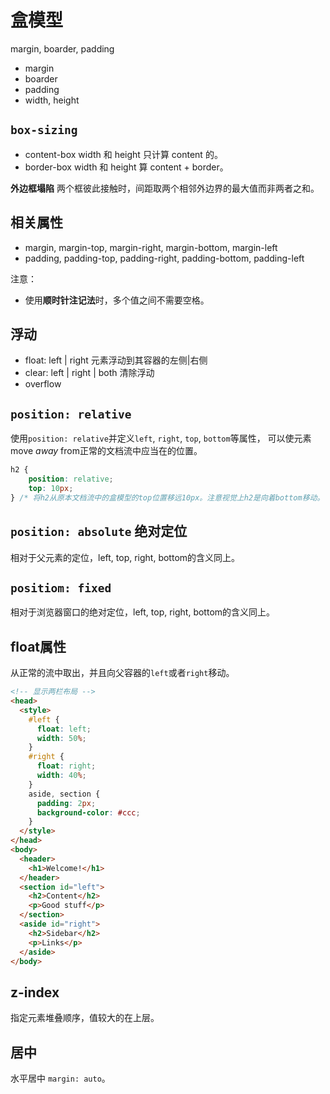 # 盒模型

margin, boarder, padding

- margin
- boarder
- padding
- width, height

## `box-sizing`

- content-box width 和 height 只计算 content 的。
- border-box  width 和 height 算 content + border。

**外边框塌陷** 两个框彼此接触时，间距取两个相邻外边界的最大值而非两者之和。

## 相关属性

- margin, margin-top, margin-right, margin-bottom, margin-left
- padding, padding-top, padding-right, padding-bottom, padding-left

注意：

- 使用**顺时针注记法**时，多个值之间不需要空格。

## 浮动

- float: left | right 元素浮动到其容器的左侧|右侧
- clear: left | right | both 清除浮动
- overflow

## `position: relative`

使用`position: relative`并定义`left`, `right`, `top`, `bottom`等属性，
可以使元素move *away* from正常的文档流中应当在的位置。

```css
h2 {
    position: relative;
    top: 10px;
} /* 将h2从原本文档流中的盒模型的top位置移远10px。注意视觉上h2是向着bottom移动。 */
```

## `position: absolute` 绝对定位

相对于父元素的定位，left, top, right, bottom的含义同上。

## `positiom: fixed`

相对于浏览器窗口的绝对定位，left, top, right, bottom的含义同上。

## float属性

从正常的流中取出，并且向父容器的`left`或者`right`移动。

```html
<!-- 显示两栏布局 -->
<head>
  <style>
    #left {
      float: left;
      width: 50%;
    }
    #right {
      float: right;
      width: 40%;
    }
    aside, section {
      padding: 2px;
      background-color: #ccc;
    }
  </style>
</head>
<body>
  <header>
    <h1>Welcome!</h1>
  </header>
  <section id="left">
    <h2>Content</h2>
    <p>Good stuff</p>
  </section>
  <aside id="right">
    <h2>Sidebar</h2>
    <p>Links</p>
  </aside>
</body>

```

## z-index

指定元素堆叠顺序，值较大的在上层。

## 居中

水平居中 `margin: auto`。
